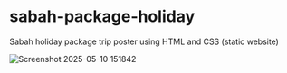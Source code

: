 # sabah-package-holiday
Sabah holiday package trip poster using HTML and CSS (static website)

![Screenshot 2025-05-10 151842](https://github.com/user-attachments/assets/3feac660-c4f6-4704-85a6-aa83c5956a02)
